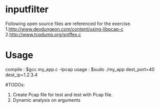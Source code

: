 # inputfilter

Following open source files are referenced for the exercise.
1.http://www.devdungeon.com/content/using-libpcap-c
2.http://www.tcpdump.org/sniffex.c

# Usage

compile : $gcc my_app.c -lpcap
usage : $sudo ./my_app dest_port=40 dest_ip=1.2.3.4

#TODOs:

1. Create Pcap file for test and test with Pcap file. 
2. Dynamic analysis on arguments

